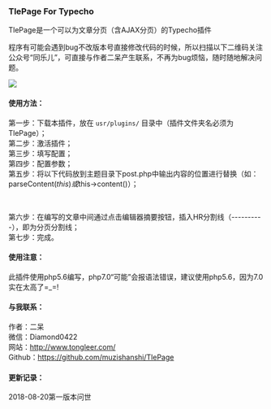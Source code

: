 ### TlePage For Typecho

TlePage是一个可以为文章分页（含AJAX分页）的Typecho插件

程序有可能会遇到bug不改版本号直接修改代码的时候，所以扫描以下二维码关注公众号“同乐儿”，可直接与作者二呆产生联系，不再为bug烦恼，随时随地解决问题。

<img src="http://me.tongleer.com/content/uploadfile/201706/008b1497454448.png">

#### 使用方法：
第一步：下载本插件，放在 `usr/plugins/` 目录中（插件文件夹名必须为TlePage）；<br />
第二步：激活插件；<br />
第三步：填写配置；<br />
第四步：配置参数；<br />
第五步：将以下代码放到主题目录下post.php中输出内容的位置进行替换（如：parseContent($this)或$this->content()）；<br />
<?php TlePage_Plugin::parseContent($this); ?><br />
第六步：在编写的文章中间通过点击编辑器摘要按钮，插入HR分割线（----------），即为分页分割线；<br />
第七步：完成。

#### 使用注意：
此插件使用php5.6编写，php7.0“可能”会报语法错误，建议使用php5.6，因为7.0实在太高了=_=!

#### 与我联系：
作者：二呆<br />
微信：Diamond0422<br />
网站：http://www.tongleer.com/<br />
Github：https://github.com/muzishanshi/TlePage

#### 更新记录：
2018-08-20第一版本问世